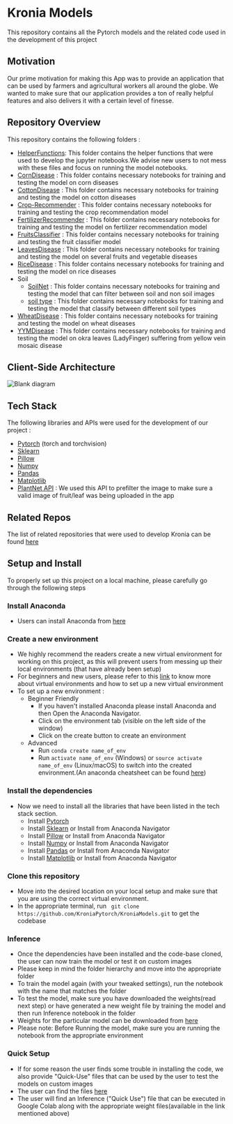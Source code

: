 # Kronia Models
This repository contains all the Pytorch models and the related code used in the development of this project

## Motivation

Our prime motivation for making this App was to provide an application that can be used by farmers and agricultural workers all around the globe. We wanted to make sure that our application provides a ton of really helpful features and also delivers it with a certain level of finesse.

## Repository Overview

This repository contains the following folders :

- [HelperFunctions](https://github.com/KroniaPytorch/KroniaModels/tree/main/HelperFunctions): This folder contains the helper functions that were used to develop the jupyter notebooks.We advise new users to not mess with these files and focus on running the model notebooks.  
- [CornDisease](https://github.com/KroniaPytorch/KroniaModels/tree/main/CornDisease) : This folder contains necessary notebooks for training and testing the model on corn diseases
- [CottonDisease](https://github.com/KroniaPytorch/KroniaModels/tree/main/CottonDisease) : This folder contains necessary notebooks for training and testing the model on cotton diseases
- [Crop-Recommender](https://github.com/KroniaPytorch/KroniaModels/tree/main/Crop-Recommender) : This folder contains necessary notebooks for training and testing the crop recommendation model
- [FertilizerRecommender](https://github.com/KroniaPytorch/KroniaModels/tree/main/FertilizerRecommender) : This folder contains necessary notebooks for training and testing the model on fertilizer recommendation model
- [FruitsClassifier](https://github.com/KroniaPytorch/KroniaModels/tree/main/FruitsClassifier) : This folder contains necessary notebooks for training and testing the fruit classifier model
- [LeavesDisease](https://github.com/KroniaPytorch/KroniaModels/tree/main/LeavesDisease) : This folder contains necessary notebooks for training and testing the model on several fruits and vegetable diseases
- [RiceDisease](https://github.com/KroniaPytorch/KroniaModels/tree/main/RiceDisease) : This folder contains necessary notebooks for training and testing the model on rice diseases
- Soil
    - [SoilNet](https://github.com/KroniaPytorch/KroniaModels/tree/main/Soil/SoilNet) : This folder contains necessary notebooks for training and testing the model that can filter between soil and non soil images
    - [soil type](https://github.com/KroniaPytorch/KroniaModels/tree/main/Soil/SoilType) : This folder contains necessary notebooks for training and testing the model that classify between different soil types
- [WheatDisease](https://github.com/KroniaPytorch/KroniaModels/tree/main/WheatDisease) : This folder contains necessary notebooks for training and testing the model on wheat diseases
- [YYMDisease](https://github.com/KroniaPytorch/KroniaModels/tree/main/YVMDisease) : This folder contains necessary notebooks for training and testing the model on okra leaves (LadyFinger) suffering from yellow vein mosaic disease

## Client-Side Architecture

![Blank diagram](https://user-images.githubusercontent.com/62841337/140185728-11ffb890-aac3-44eb-bf94-a23e1776409d.png)


## Tech Stack

The following libraries and APIs were used for the development of our project :

- [Pytorch](https://pytorch.org/) (torch and torchvision)
- [Sklearn](https://scikit-learn.org/stable/) 
- [Pillow](https://pypi.org/project/Pillow/)
- [Numpy](https://numpy.org/)
- [Pandas](https://pandas.pydata.org/)
- [Matplotlib](https://matplotlib.org/)
- [PlantNet API](https://my.plantnet.org/usage) : We used this API to prefilter the image to make sure a valid image of fruit/leaf was being uploaded in the app

## Related Repos
The list of related repositories that were used to develop Kronia can be found [here](https://github.com/KroniaPytorch)

## Setup and Install
To properly set up this project on a local machine, please carefully go through the following steps

### Install Anaconda

- Users can install Anaconda from [here](https://www.anaconda.com/products/individual)
### Create a new environment

- We highly recommend the readers create a new virtual environment for working on this project, as  this will prevent users from messing up their local environments (that have already been setup)
- For beginners and new users, please refer to this [link](https://www.datacamp.com/community/tutorials/virtual-environment-in-python) to know more about virtual environments and how to set up a new virtual environment
- To set up a new environment :
    - Beginner Friendly 
        - If you haven't installed Anaconda please install Anaconda and then Open the Anaconda Navigator.
        - Click on the environment tab (visible on the left side of the window)
        - Click on the create button to create an environment
    - Advanced
       -   Run ``` conda create name_of_env ```
       -   Run ``` activate name_of_env ``` (Windows) or ```source activate name_of_env``` (Linux/macOS) to switch into the created environment.(An anaconda cheatsheet can be found [here](https://www.google.com/url?sa=t&rct=j&q=&esrc=s&source=web&cd=&cad=rja&uact=8&ved=2ahUKEwj0oJzz0PzzAhUA7HMBHY8BBQ4QFnoECAwQAQ&url=https%3A%2F%2Fdocs.conda.io%2Fprojects%2Fconda%2Fen%2F4.6.0%2F_downloads%2F52a95608c49671267e40c689e0bc00ca%2Fconda-cheatsheet.pdf&usg=AOvVaw3uUYEqas7NMuAmCCWAx_yl))

### Install the dependencies

- Now we need to install all the libraries that have been listed in the tech stack section.
  - Install [Pytorch](https://pytorch.org/) 
  - Install [Sklearn](https://scikit-learn.org/stable/install.html)  or Install from Anaconda Navigator
  - Install [Pillow](https://anaconda.org/anaconda/pillow) or Install from Anaconda Navigator
  - Install [Numpy](https://anaconda.org/anaconda/numpy) or Install from Anaconda Navigator
  - Install [Pandas](https://pandas.pydata.org/docs/getting_started/install.html#installing-with-anaconda) or Install from Anaconda Navigator
  - Install [Matplotlib](https://anaconda.org/conda-forge/matplotlib) or Install from Anaconda Navigator
### Clone this repository

- Move into the desired location on your local setup and make sure that you are using the correct virtual environment.
- In the appropriate terminal, run ``` git clone https://github.com/KroniaPytorch/KroniaModels.git``` to get the codebase

### Inference

- Once the dependencies have been installed and the code-base cloned, the user can now train the model or test it on custom images
- Please keep in mind the folder hierarchy and move into the appropriate folder
- To train the model again (with your tweaked settings), run the notebook with the name that matches the folder
- To test the model, make sure you have downloaded the weights(read next step) or have generated a new weight file by training the model and then run Inference notebook in the folder
- Weights for the particular model can be downloaded from [here](https://drive.google.com/drive/folders/1UXVMipuO_Dvskdv2g_4cMqoLIKRzi1HZ?usp=sharing)
- Please note: Before Running the model, make sure you are running the notebook from the appropriate environment
### Quick Setup

- If for some reason the user finds some trouble in installing the code, we also provide "Quick-Use" files that can be used by the user to test the models on custom images
- The user can find the files [here](https://drive.google.com/drive/folders/1UXVMipuO_Dvskdv2g_4cMqoLIKRzi1HZ?usp=sharing)
- The user will find an Inference ("Quick Use") file that can be executed in Google Colab along with the appropriate weight files(available in the link mentioned above)
